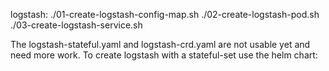 logstash:
  ./01-create-logstash-config-map.sh
  ./02-create-logstash-pod.sh
  ./03-create-logstash-service.sh

The logstash-stateful.yaml and logstash-crd.yaml are not usable yet and need more work.
To create logstash with a stateful-set use the helm chart: